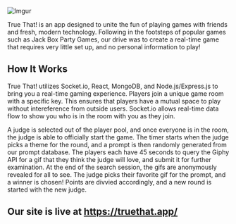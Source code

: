 ![Imgur](https://i.imgur.com/1jGo96l.png)

True That! is an app designed to unite the fun of playing games with friends and fresh, modern technology. Following in the footsteps of popular games such as Jack Box Party Games, our drive was to create a real-time game that requires very little set up, and no personal information to play! 

## How It Works

True That! utilizes Socket.io, React, MongoDB, and Node.js/Express.js to bring you a real-time gaming experience. Players join a unique game room with a specific key. This ensures that players have a mutual space to play without intereference from outside users. Socket.io allows real-time data flow to show you who is in the room with you as they join.

A judge is selected out of the player pool, and once everyone is in the room, the judge is able to officially start the game. The timer starts when the judge picks a theme for the round, and a prompt is then randomly generated from our prompt database. The players each have 45 seconds to query the Giphy API for a gif that they think the judge will love, and submit it for further examination. At the end of the search session, the gifs are anonymously revealed for all to see. The judge picks their favorite gif for the prompt, and a winner is chosen! Points are divvied accordingly, and a new round is started with the new judge.

## Our site is live at https://truethat.app/

